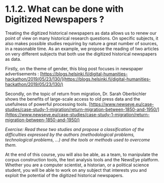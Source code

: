 # 1.1.2. What can be done with Digitized Newspapers ?

Treating the digitized historical newspapers as data allows us to renew our point of view on many historical research questions. On specific subjects, it also makes possible studies requiring by nature a great number of sources, in a reasonable time. As an example, we propose the reading of two articles on very different subjects that both use the digitized historical newspapers as data. 

Firstly, on the theme of gender, this blog post focuses in newspaper advertisements : [https://blogs.helsinki.fi/digital-humanities-hackathon/2019/05/23/130/](https://blogs.helsinki.fi/digital-humanities-hackathon/2019/05/23/130/)


Secondly, on the topic of return from migration, Dr. Sarah Oberbichler shows the benefits of large-scale access to old press data and the usefulness of powerful processing tools. [https://www.newseye.eu/case-studies/case-study-1-migration/return-migration-between-1850-and-1950/](https://www.newseye.eu/case-studies/case-study-1-migration/return-migration-between-1850-and-1950/)


*Exercise: Read these two studies and propose a classification of the difficulties expressed by the authors (methodological problems, technological problems, ...) and the tools or methods used to overcome them.*


At the end of this course, you will also be able, as a team, to manipulate the corpus construction tools, the text analysis tools and the NewsEye platform. Whether you are a computer scientist, a historian, or a political science student, you will be able to work on any subject that interests you and exploit the potential of the digitized historical newspapers.